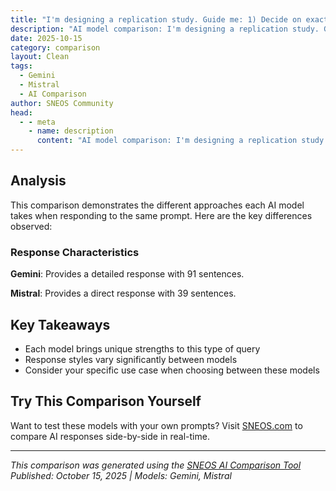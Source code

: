 ```yaml
---
title: "I'm designing a replication study. Guide me: 1) Decide on exact vs conceptual replication"
description: "AI model comparison: I'm designing a replication study. Guide me: 1) Decide on exact vs conceptual replication..."
date: 2025-10-15
category: comparison
layout: Clean
tags:
  - Gemini
  - Mistral
  - AI Comparison
author: SNEOS Community
head:
  - - meta
    - name: description
      content: "AI model comparison: I'm designing a replication study. Guide me: 1) Decide on exact vs conceptual replication..."
---
```


<ChatComparison
  title="I'm designing a replication study. Guide me: 1) Decide on exact vs conceptual replication"
  prompt="I'm designing a replication study. Guide me: 1) Decide on exact vs conceptual replication"
  :responses='{"Gemini": "This is a fantastic and crucial first step in designing a replication study! The choice between exact and conceptual replication defines your goals, methodology, and the interpretation of your results.\n\nLet\u0027s break down each type, when to choose it, and its pros and cons.\n\n---\n\n## 1. Exact (Direct) Replication\n\n**Definition:** An exact replication aims to reproduce the original study as closely as possible, using the same methods, materials, population characteristics, and analytical approaches. The goal is to see if the original findings can be obtained again under virtually identical conditions.\n\n**When to Choose Exact Replication:**\n\n1.  **To Verify a Surprising or Highly Impactful Finding:** If the original result is counter-intuitive, contradicts existing theory, or has significant practical/policy implications, an exact replication is essential to confirm its robustness.\n2.  **To Address Suspicions of Type I Error (False Positive):** If the original study had a small sample size, borderline p-values, or used questionable statistical practices, an exact replication (especially with a larger sample) is vital.\n3.  **To Establish the Reliability of a Novel Effect:** For a new phenomenon or a first-of-its-kind study, an exact replication helps confirm that the effect is indeed observable under specific conditions.\n4.  **When the Original Study is Foundational:** If the original study is a cornerstone of a research area, confirming its basic findings is critical for the integrity of subsequent work.\n5.  **To Confirm Methodology:** If there\u0027s doubt about the specific experimental setup or measurement, an exact replication directly tests if *those specific methods* yield the reported effect.\n6.  **To Assess the Reproducibility Crisis:** Many exact replications are driven by the broader scientific community\u0027s effort to gauge the reproducibility of published literature.\n\n**Pros of Exact Replication:**\n\n*   **Direct Test of Original Finding:** Clearly indicates whether the original effect is robust under its initial conditions.\n*   **High Internal Validity:** If successful, it strongly supports the validity of the original specific finding. If unsuccessful, it raises serious questions about the original.\n*   **Clear Interpretation:** Success means the effect is likely real under those conditions. Failure strongly suggests the original finding might have been a false positive or highly context-dependent.\n*   **Builds Confidence:** Confirmed exact replications enhance trust in specific published results.\n*   **Relatively Straightforward Design:** Requires meticulous attention to detail but doesn\u0027t demand new theoretical development.\n\n**Cons of Exact Replication:**\n\n*   **Limited Generalizability:** Doesn\u0027t tell you if the effect holds in different populations, settings, or with different operationalizations.\n*   **Doesn\u0027t Advance Theory Significantly:** While it confirms specific findings, it doesn\u0027t typically extend theoretical understanding beyond the original scope.\n*   **\u0022Original Error\u0022 Problem:** If the original study had a subtle flaw (e.g., demand characteristics, experimenter bias) that was unknowingly replicated, the replication might confirm a flawed effect.\n*   **Can Be Difficult/Impossible:** Access to original materials, specific populations, or identical equipment might be challenging or impossible. Original researchers may not share everything.\n*   **Less \u0022Novel\u0022 for Publication:** Often perceived as less groundbreaking than conceptual replications, though this is changing with the open science movement.\n\n---\n\n## 2. Conceptual Replication\n\n**Definition:** A conceptual replication aims to test the same theoretical idea or hypothesis as the original study, but using different methods, operationalizations, populations, or contexts. The goal is to determine if the underlying theoretical effect is robust and generalizable across different instantiations.\n\n**When to Choose Conceptual Replication:**\n\n1.  **To Test Generalizability:** If the original finding is well-established, a conceptual replication assesses if the underlying phenomenon extends to new populations, settings, or variations of the independent/dependent variables.\n2.  **To Advance Theory:** By showing that a theoretical principle holds true across different operationalizations, conceptual replications strengthen and refine theories.\n3.  **To Address Methodological Limitations of the Original:** If the original study had specific limitations (e.g., reliance on self-report, a specific sample, a narrow experimental paradigm), a conceptual replication can test the same idea using improved or alternative methods.\n4.  **To Explore Boundary Conditions:** You might design a conceptual replication to see *when* and *where* the effect holds, and equally important, *when it doesn\u0027t*. This helps delineate the scope of a theory.\n5.  **When an Exact Replication is Impractical/Impossible:** If you can\u0027t access the original materials, population, or setting, a conceptual replication might be the only feasible way to explore the original idea.\n6.  **To Demonstrate Robustness of an Underlying Construct:** Instead of a specific operationalization, a conceptual replication focuses on the broader construct.\n\n**Pros of Conceptual Replication:**\n\n*   **Tests Generalizability and Robustness:** Provides stronger evidence for the underlying theoretical phenomenon across diverse contexts.\n*   **Advances Theory:** Helps refine, extend, or specify the boundary conditions of a theory.\n*   **Addresses Methodological Nuances:** Less susceptible to the specific methodological quirks or errors of the original study.\n*   **More \u0022Novel\u0022 for Publication:** Often seen as contributing new insights and therefore potentially more publishable.\n*   **More Flexible Design:** Allows for creative solutions and adaptations.\n\n**Cons of Conceptual Replication:**\n\n*   **Difficult Interpretation of Failure:** If a conceptual replication fails, it\u0027s harder to pinpoint why. Did the original theory fail, or did your new operationalization simply miss the mark, or was there an issue with your specific design?\n*   **Lower Internal Validity Check of *Original Specific Finding*:** It doesn\u0027t directly verify the original study\u0027s specific result under its original conditions.\n*   **Requires More Design Expertise:** Designing a conceptually equivalent but methodologically different study can be challenging.\n*   **Risk of \u0022Straw Man\u0022 Argument:** If the conceptual replication diverges too much, critics might argue it\u0027s not truly replicating the original idea.\n*   **Needs Careful Justification:** You must clearly articulate *why* your new methods are conceptually equivalent to the original\u0027s.\n\n---\n\n## Key Decision Factors for Your Study:\n\nTo help you decide, ask yourself the following questions:\n\n1.  **What is my primary goal?**\n    *   Is it to *confirm* a specific finding? (Exact)\n    *   Is it to *extend* or *generalize* a theoretical idea? (Conceptual)\n    *   Is it to *check the validity* of a novel or surprising finding? (Exact)\n    *   Is it to *improve upon* the methodology of an existing finding? (Conceptual)\n\n2.  **How confident are we in the original finding?**\n    *   Is it a brand-new, never-before-seen effect? (Leans Exact first)\n    *   Is it a well-established effect, but you want to see if it holds in a new context? (Leans Conceptual)\n    *   Are there reasons to doubt the original\u0027s statistical power or methodology? (Leans Exact)\n\n3.  **What resources do I have?**\n    *   Can I access the original materials, code, and exact population? (Facilitates Exact)\n    *   Do I have the expertise and time to design entirely new but theoretically equivalent methods? (Facilitates Conceptual)\n\n4.  **What is the impact of the original finding?**\n    *   Does it have policy implications? Is it highly controversial? (Strong argument for Exact)\n    *   Is it a foundational piece of theory that needs broad empirical support? (Leans Conceptual, after initial exact verification if needed)\n\n## Recommendation: Often, a Hybrid Approach or Sequential Steps\n\nIt\u0027s common (and often ideal) to pursue both:\n\n1.  **Start with an Exact Replication:** Especially for a novel or surprising finding. This establishes the basic phenomenon under its initial conditions.\n2.  **Follow with Conceptual Replications:** Once the effect is confirmed to be robust under original conditions, then you can start varying aspects (population, context, operationalization) to test its generalizability and theoretical boundaries.\n\n**If you *must* choose one for your current study:**\n\n*   **Choose Exact** if your priority is to verify the *original specific result* as a baseline, especially if you have doubts about its initial robustness or if it\u0027s a very new finding.\n*   **Choose Conceptual** if the original finding is reasonably well-established and your priority is to explore its *broader theoretical implications, generalizability, or refine the underlying theory*.\n\nRegardless of your choice, **pre-registering your study design and analysis plan** is crucial for increasing transparency and credibility!\n\nGood luck with your replication study design!", "Mistral": "When designing a replication study, one of the first decisions you need to make is whether to conduct an exact replication or a conceptual replication. Here\u2019s a guide to help you decide:\n\n### 1. Exact Replication\n\n**Definition:**\nExact replication involves repeating the original study as closely as possible, using the same methods, materials, procedures, and conditions.\n\n**Pros:**\n- **Direct Comparison:** Allows for a direct comparison with the original study, making it easier to determine if the original findings are robust and reliable.\n- **Methodological Rigor:** Ensures that any differences in results are due to random variation rather than methodological differences.\n- **Simplicity:** Often simpler to design and execute because you are following a pre-established protocol.\n\n**Cons:**\n- **Limited Generalizability:** May not address whether the findings generalize to different contexts or populations.\n- **Resource Intensive:** Can be resource-intensive if the original study was complex or required specialized equipment or settings.\n\n**When to Choose:**\n- When the original study\u0027s findings are controversial or have significant implications.\n- When you want to validate the original study\u0027s methods and results.\n- When the original study is relatively straightforward and feasible to replicate exactly.\n\n### 2. Conceptual Replication\n\n**Definition:**\nConceptual replication involves testing the same theoretical hypothesis but using different methods, materials, procedures, or conditions.\n\n**Pros:**\n- **Generalizability:** Helps to determine whether the findings generalize across different contexts, populations, or methodologies.\n- **Robustness:** Provides stronger evidence for the theoretical hypothesis if the findings are consistent across different methods.\n- **Flexibility:** Allows for innovation and adaptation, which can be useful if the original study had limitations or if you want to explore the hypothesis in a new context.\n\n**Cons:**\n- **Complexity:** Can be more complex to design and execute because you need to ensure that the new methods are valid and comparable to the original study.\n- **Interpretation Challenges:** Differences in results may be harder to interpret because they could be due to methodological differences rather than the hypothesis itself.\n\n**When to Choose:**\n- When you want to test the robustness and generalizability of the original findings.\n- When the original study had limitations or methodological issues that you want to address.\n- When you are interested in exploring the hypothesis in a different context or with a different population.\n\n### Decision-Making Process\n\n1. **Review the Original Study:**\n   - Understand the methods, materials, and procedures used.\n   - Identify any limitations or methodological issues.\n\n2. **Assess Feasibility:**\n   - Determine whether you have the resources (time, money, expertise) to conduct an exact replication.\n   - Consider whether the original study\u0027s methods are still relevant and applicable.\n\n3. **Evaluate the Goals:**\n   - Clarify your research goals. Are you aiming to validate the original findings or to explore their generalizability?\n   - Consider the implications of your findings. Will they have practical applications or theoretical significance?\n\n4. **Consult with Experts:**\n   - Seek advice from experts in the field to discuss the pros and cons of each approach.\n   - Consider collaborating with the original researchers if possible.\n\n5. **Develop a Plan:**\n   - Outline the steps for your replication study, including the methods, materials, and procedures you will use.\n   - Ensure that your plan is feasible and aligns with your research goals.\n\nBy carefully considering these factors, you can make an informed decision about whether to conduct an exact or conceptual replication study."}' published-date="{DateTime.UtcNow:HH:mm}"
/>

## Analysis

This comparison demonstrates the different approaches each AI model takes when responding to the same prompt. Here are the key differences observed:

### Response Characteristics

**Gemini**: Provides a detailed response with 91 sentences. 

**Mistral**: Provides a direct response with 39 sentences. 

## Key Takeaways

- Each model brings unique strengths to this type of query
- Response styles vary significantly between models
- Consider your specific use case when choosing between these models

## Try This Comparison Yourself

Want to test these models with your own prompts? Visit [SNEOS.com](https://sneos.com) to compare AI responses side-by-side in real-time.

---

*This comparison was generated using the [SNEOS AI Comparison Tool](https://sneos.com)*
*Published: October 15, 2025 | Models: Gemini, Mistral*
